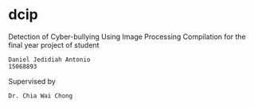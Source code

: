 # dcip
Detection of Cyber-bullying Using Image Processing
Compilation for the final year project of student 
```
Daniel Jedidiah Antonio
15068893
```
Supervised by
```
Dr. Chia Wai Chong
```
